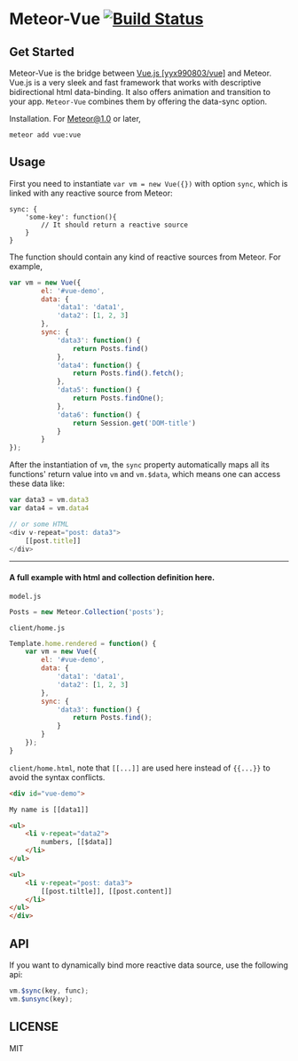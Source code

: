 Meteor-Vue [![Build Status](https://travis-ci.org/zhouzhuojie/meteor-vue.svg?branch=master)](https://travis-ci.org/zhouzhuojie/meteor-vue)
===============

Get Started
-----------

Meteor-Vue is the bridge between [Vue.js [yyx990803/vue]](https://github.com/yyx990803/vue) and Meteor. Vue.js is a very sleek and fast framework that works with descriptive bidirectional html data-binding. It also offers animation and transition to your app. `Meteor-Vue` combines them by offering the data-sync option.

Installation. For Meteor@1.0 or later,
```
meteor add vue:vue
```

Usage
-------

First you need to instantiate `var vm = new Vue({})` with option `sync`, which is linked with any reactive source from Meteor:

```
sync: {
    'some-key': function(){
        // It should return a reactive source
    }
}
```

The function should contain any kind of reactive sources from Meteor. For example,

```javascript
var vm = new Vue({
        el: '#vue-demo',
        data: {
            'data1': 'data1',
            'data2': [1, 2, 3]
        },
        sync: {
            'data3': function() {
                return Posts.find()
            },
            'data4': function() {
                return Posts.find().fetch();
            },
            'data5': function() {
                return Posts.findOne();
            },
            'data6': function() {
                return Session.get('DOM-title')
            }
        }
});
```

After the instantiation of `vm`, the `sync` property automatically maps all its functions' return value into `vm` and `vm.$data`, which means one can access these data like:
```javascript
var data3 = vm.data3
var data4 = vm.data4

// or some HTML
<div v-repeat="post: data3">
    [[post.title]]
</div>
```

----
#### A full example with html and collection definition here.

`model.js`
```javascript
Posts = new Meteor.Collection('posts');

```

`client/home.js`
```javascript
Template.home.rendered = function() {
    var vm = new Vue({
        el: '#vue-demo',
        data: {
            'data1': 'data1',
            'data2': [1, 2, 3]
        },
        sync: {
            'data3': function() {
                return Posts.find();
            }
        }
    });
}
```

`client/home.html`, note that `[[...]]` are used here instead of ``{{...}}`` to avoid the syntax conflicts.
```html
<div id="vue-demo">

My name is [[data1]]

<ul>
    <li v-repeat="data2">
        numbers, [[$data]]
    </li>
</ul>

<ul>
    <li v-repeat="post: data3">
        [[post.tiltle]], [[post.content]]
    </li>
</ul>
</div>
```

API
------
If you want to dynamically bind more reactive data source, use the following api:

```javascript
vm.$sync(key, func);
vm.$unsync(key);
```


LICENSE
-------
MIT
